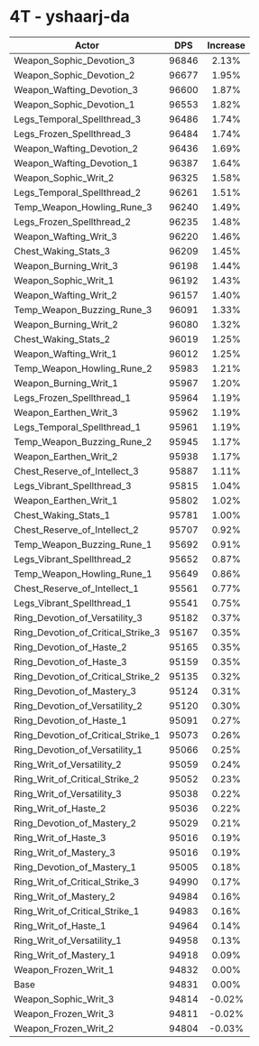 # 4T - yshaarj-da
| Actor | DPS | Increase |
|---|:---:|:---:|
|Weapon_Sophic_Devotion_3|96846|2.13%|
|Weapon_Sophic_Devotion_2|96677|1.95%|
|Weapon_Wafting_Devotion_3|96600|1.87%|
|Weapon_Sophic_Devotion_1|96553|1.82%|
|Legs_Temporal_Spellthread_3|96486|1.74%|
|Legs_Frozen_Spellthread_3|96484|1.74%|
|Weapon_Wafting_Devotion_2|96436|1.69%|
|Weapon_Wafting_Devotion_1|96387|1.64%|
|Weapon_Sophic_Writ_2|96325|1.58%|
|Legs_Temporal_Spellthread_2|96261|1.51%|
|Temp_Weapon_Howling_Rune_3|96240|1.49%|
|Legs_Frozen_Spellthread_2|96235|1.48%|
|Weapon_Wafting_Writ_3|96220|1.46%|
|Chest_Waking_Stats_3|96209|1.45%|
|Weapon_Burning_Writ_3|96198|1.44%|
|Weapon_Sophic_Writ_1|96192|1.43%|
|Weapon_Wafting_Writ_2|96157|1.40%|
|Temp_Weapon_Buzzing_Rune_3|96091|1.33%|
|Weapon_Burning_Writ_2|96080|1.32%|
|Chest_Waking_Stats_2|96019|1.25%|
|Weapon_Wafting_Writ_1|96012|1.25%|
|Temp_Weapon_Howling_Rune_2|95983|1.21%|
|Weapon_Burning_Writ_1|95967|1.20%|
|Legs_Frozen_Spellthread_1|95964|1.19%|
|Weapon_Earthen_Writ_3|95962|1.19%|
|Legs_Temporal_Spellthread_1|95961|1.19%|
|Temp_Weapon_Buzzing_Rune_2|95945|1.17%|
|Weapon_Earthen_Writ_2|95938|1.17%|
|Chest_Reserve_of_Intellect_3|95887|1.11%|
|Legs_Vibrant_Spellthread_3|95815|1.04%|
|Weapon_Earthen_Writ_1|95802|1.02%|
|Chest_Waking_Stats_1|95781|1.00%|
|Chest_Reserve_of_Intellect_2|95707|0.92%|
|Temp_Weapon_Buzzing_Rune_1|95692|0.91%|
|Legs_Vibrant_Spellthread_2|95652|0.87%|
|Temp_Weapon_Howling_Rune_1|95649|0.86%|
|Chest_Reserve_of_Intellect_1|95561|0.77%|
|Legs_Vibrant_Spellthread_1|95541|0.75%|
|Ring_Devotion_of_Versatility_3|95182|0.37%|
|Ring_Devotion_of_Critical_Strike_3|95167|0.35%|
|Ring_Devotion_of_Haste_2|95165|0.35%|
|Ring_Devotion_of_Haste_3|95159|0.35%|
|Ring_Devotion_of_Critical_Strike_2|95135|0.32%|
|Ring_Devotion_of_Mastery_3|95124|0.31%|
|Ring_Devotion_of_Versatility_2|95120|0.30%|
|Ring_Devotion_of_Haste_1|95091|0.27%|
|Ring_Devotion_of_Critical_Strike_1|95073|0.26%|
|Ring_Devotion_of_Versatility_1|95066|0.25%|
|Ring_Writ_of_Versatility_2|95059|0.24%|
|Ring_Writ_of_Critical_Strike_2|95052|0.23%|
|Ring_Writ_of_Versatility_3|95038|0.22%|
|Ring_Writ_of_Haste_2|95036|0.22%|
|Ring_Devotion_of_Mastery_2|95029|0.21%|
|Ring_Writ_of_Haste_3|95016|0.19%|
|Ring_Writ_of_Mastery_3|95016|0.19%|
|Ring_Devotion_of_Mastery_1|95005|0.18%|
|Ring_Writ_of_Critical_Strike_3|94990|0.17%|
|Ring_Writ_of_Mastery_2|94984|0.16%|
|Ring_Writ_of_Critical_Strike_1|94983|0.16%|
|Ring_Writ_of_Haste_1|94964|0.14%|
|Ring_Writ_of_Versatility_1|94958|0.13%|
|Ring_Writ_of_Mastery_1|94918|0.09%|
|Weapon_Frozen_Writ_1|94832|0.00%|
|Base|94831|0.00%|
|Weapon_Sophic_Writ_3|94814|-0.02%|
|Weapon_Frozen_Writ_3|94811|-0.02%|
|Weapon_Frozen_Writ_2|94804|-0.03%|
